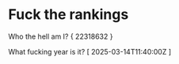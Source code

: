 # Fuck the rankings

Who the hell am I?
{ 22318632 }

What fucking year is it?
[ 2025-03-14T11:40:00Z ]
